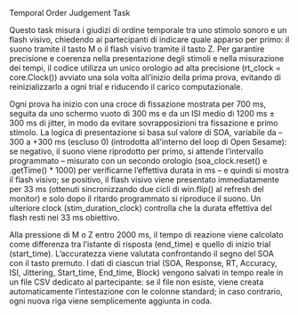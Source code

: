 Temporal Order Judgement Task

Questo task misura i giudizi di ordine temporale tra uno stimolo sonoro e un flash visivo, chiedendo ai partecipanti di indicare quale apparso per primo: il suono tramite il tasto M o il flash visivo tramite il tasto Z.  Per garantire precisione e coerenza nella presentazione degli stimoli e nella misurazione dei tempi, il codice utilizza un unico orologio ad alta precisione (rt_clock = core.Clock()) avviato una sola volta all’inizio della prima prova, evitando di reinizializzarlo a ogni trial e riducendo il carico computazionale.

Ogni prova ha inizio con una croce di fissazione mostrata per 700 ms, seguita da uno schermo vuoto di 300 ms e da un ISI medio di 1200 ms ± 300 ms di jitter, in modo da evitare sovrapposizioni tra fissazione e primo stimolo. La logica di presentazione si basa sul valore di SOA, variabile da –300 a +300 ms (escluso 0) (introdotta all'interno del loop di Open Sesame): se negativo, il suono viene riprodotto per primo, si attende l’intervallo programmato – misurato con un secondo orologio (soa_clock.reset() e .getTime() * 1000) per verificarne l’effettiva durata in ms – e quindi si mostra il flash visivo; se positivo, il flash visivo viene presentato immediatamente per 33 ms (ottenuti sincronizzando due cicli di win.flip() al refresh del monitor) e solo dopo il ritardo programmato si riproduce il suono. Un ulteriore clock (stim_duration_clock) controlla che la durata effettiva del flash resti nei 33 ms obiettivo.

Alla pressione di M o Z entro 2000 ms, il tempo di reazione viene calcolato come differenza tra l’istante di risposta (end_time) e quello di inizio trial (start_time). L’accuratezza viene valutata confrontando il segno del SOA con il tasto premuto. I dati di ciascun trial (SOA, Response, RT, Accuracy, ISI, Jittering, Start_time, End_time, Block) vengono salvati in tempo reale in un file CSV dedicato al partecipante: se il file non esiste, viene creata automaticamente l’intestazione con le colonne standard; in caso contrario, ogni nuova riga viene semplicemente aggiunta in coda.
